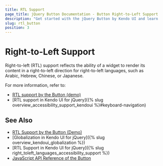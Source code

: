```yaml
---
title: RTL Support
page_title: jQuery Button Documentation - Button Right-to-Left Support
description: "Get started with the jQuery Button by Kendo UI and learn about the RTL supports it provides."
slug: rtl_button
position: 3
---
```


# Right-to-Left Support

Right-to-left (RTL) support reflects the ability of a widget to render its content in a right-to-left direction for right-to-left languages, such as Arabic, Hebrew, Chinese, or Japanese.

For more information, refer to:
* [RTL support by the Button (demo)](https://demos.telerik.com/kendo-ui/button/right-to-left-support)
* [RTL support in Kendo UI for jQuery]({% slug overview_accessibility_support_kendoui %}#keyboard-navigation)

## See Also

* [RTL Support by the Button (Demo)](https://demos.telerik.com/kendo-ui/button/right-to-left-support)
* [Globalization in Kendo UI for jQuery]({% slug overview_kendoui_globalization %})
* [RTL Support in Kendo UI for jQuery]({% slug right_toleft_languages_accessibility_support %})
* [JavaScript API Reference of the Button](/api/javascript/ui/button)

